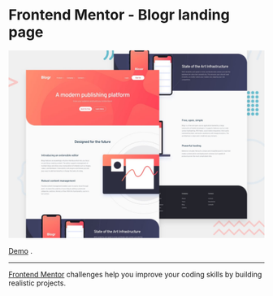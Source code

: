 # Frontend Mentor - Blogr landing page

![Design preview for the Blogr landing page coding challenge](./design/desktop-preview.jpg)


[Demo](https://fatimaalmashhor.github.io/boger-landing-page-frontendMentor-challenge-/index.html) .

------
[Frontend Mentor](https://www.frontendmentor.io) challenges help you improve your coding skills by building realistic projects.
